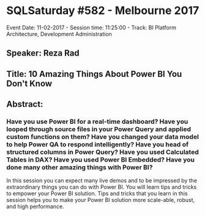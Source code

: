 # SQLSaturday #582 - Melbourne 2017
Event Date: 11-02-2017 - Session time: 11:25:00 - Track: BI Platform Architecture, Development  Administration
## Speaker: Reza Rad
## Title: 10 Amazing Things About Power BI You Don't Know
## Abstract:
### Have you use Power BI for a real-time dashboard? Have you looped through source files in your Power Query and applied custom functions on them? Have you changed your data model to help Power QA to respond intelligently? Have you head of structured columns in Power Query? Have you used Calculated Tables in DAX? Have you used Power BI Embedded? Have you done many other amazing things with Power BI?

In this session you can expect many live demos and to be impressed by the extraordinary things you can do with Power BI. You will learn tips and tricks to empower your Power BI solution. Tips and tricks that you learn in this session helps you to make your Power BI solution more scale-able, robust, and high performance.
